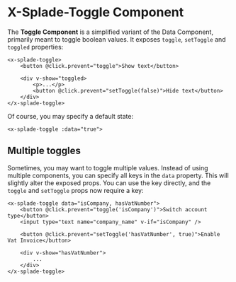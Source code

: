 # X-Splade-Toggle Component

The **Toggle Component** is a simplified variant of the Data Component, primarily meant to toggle boolean values. It exposes `toggle`, `setToggle` and `toggled` properties:

```blade
<x-splade-toggle>
    <button @click.prevent="toggle">Show text</button>

    <div v-show="toggled>
        <p>...</p>
        <button @click.prevent="setToggle(false)">Hide text</button>
    </div>
</x-splade-toggle>
```

Of course, you may specify a default state:

```blade
<x-splade-toggle :data="true">
```

## Multiple toggles

Sometimes, you may want to toggle multiple values. Instead of using multiple components, you can specify all keys in the `data` property. This will slightly alter the exposed props. You can use the key directly, and the `toggle` and `setToggle` props now require a key:

```blade
<x-splade-toggle data="isCompany, hasVatNumber">
    <button @click.prevent="toggle('isCompany')">Switch account type</button>
    <input type="text name="company_name" v-if="isCompany" />

    <button @click.prevent="setToggle('hasVatNumber', true)">Enable Vat Invoice</button>

    <div v-show="hasVatNumber">
        ...
    </div>
</x-splade-toggle>
```